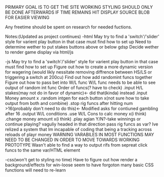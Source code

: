 PRIMARY GOAL IS TO GET THE SITE WORKING STYLING SHOULD ONLY BE DONE AFTERWARDS IF TIME REMAINS
HIT DISPLAY SOURCE BLOB FOR EASIER VIEWING

Any freetime should be spent on research for needed fuctions.

Notes:(Updated as project continues)
-html
May try to find a 'switch'/'slider' style for varient play button in that case must find how to set up
Need to determine wether to put stakes buttons above or below gdsp
Decide wether to render game display via html/js

-js
May try to find a 'switch'/'slider' style for varient play button in that case must find how to set up
Figure out how to create a more dynamic version for wagering
(would likly nessitate removing diffrence between HS/LS or triggering a switch at 200cu)
Find out how add randomint funcs together
Figure out how to pass bet into W/L func
W/L func needs to be able to see output of random int func
Order of funcs(? have to check)
.input H/L stakes(may not do in favor of dynamic)<- did that(kinda) instead
.input Money amount x
.random intgen for each button x(not sure how to take output from both and combine)
.stop rig funcs after hitting num >16(probably don't need to do this)<- Modified asks for contiuned gambling after 16
.output W/L conditions
.use W/L Cons to calc money x(i think)
.change money amount x(i think)
.play agian Y/N?-take winnings or continue playing? vaguliy headed in that direction
pass rig funcs as var?
Ive relized a system that Im incapable of coding that being a tracking across reloads of playr money
WARNING VARABILES IN MOST FUNCTIONS MAY NEED TO BE CHANGED IN ORDER TO MOVE TOWARDS WORKING PROTOTYPE
Wasn't able to find a way to output rifs from sepreat click funcs to the same var/HTML element


-css(won't get to styling no time)
Have to figure out how render a background/effects for win-loose
seem to have forgoton many basic CSS functions will need to re-learn